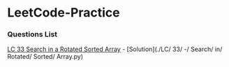 # LeetCode-Practice


### Questions List

[LC 33 Search in a Rotated Sorted Array](https://leetcode.com/problems/search-in-rotated-sorted-array) - 
[Solution](./LC/ 33/ -/ Search/ in/ Rotated/ Sorted/ Array.py)
